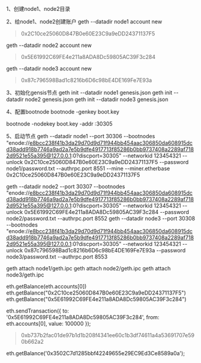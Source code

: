 
1、创建node1、node2目录

2、给node1、node2创建账户
geth --datadir node1 account new

> 0x2C10ce25060D847B0e60E23C9a9eDD24371137F5

geth --datadir node2 account new
> 0x5E61992C69FE4e211a8ADA8Dc59805AC39F3c284 

geth --datadir node3 account new
> 0x87c796598Bad1c8216b6D6c98bE4DE169Fe7E93a


3、初始化gensis节点
geth init --datadir node1 genesis.json
geth init --datadir node2 genesis.json
geth init --datadir node3 genesis.json


4、配置bootnode
bootnode -genkey boot.key

bootnode -nodekey boot.key -addr :30305


5、启动节点
geth --datadir node1 --port 30306 --bootnodes "enode://e8bcc238f41b3da29d70d9d71f944bb454aac306850da608915dcd38add918b7746a9ad2a7e5b9dfe4917713f85286b0bb9737408a2289af7182d9521e55a395@127.0.0.1:0?discport=30305" --networkid 123454321 --unlock 0x2C10ce25060D847B0e60E23C9a9eDD24371137F5 --password node1/password.txt --authrpc.port 8551 --mine --miner.etherbase 0x2C10ce25060D847B0e60E23C9a9eDD24371137F5

geth --datadir node2 --port 30307 --bootnodes "enode://e8bcc238f41b3da29d70d9d71f944bb454aac306850da608915dcd38add918b7746a9ad2a7e5b9dfe4917713f85286b0bb9737408a2289af7182d9521e55a395@127.0.0.1:0?discport=30305" --networkid 123454321 --unlock 0x5E61992C69FE4e211a8ADA8Dc59805AC39F3c284 --password node2/password.txt --authrpc.port 8552
geth --datadir node3 --port 30308 --bootnodes "enode://e8bcc238f41b3da29d70d9d71f944bb454aac306850da608915dcd38add918b7746a9ad2a7e5b9dfe4917713f85286b0bb9737408a2289af7182d9521e55a395@127.0.0.1:0?discport=30305" --networkid 123454321 --unlock 0x87c796598Bad1c8216b6D6c98bE4DE169Fe7E93a --password node3/password.txt --authrpc.port 8553



geth attach node1/geth.ipc
geth attach node2/geth.ipc
geth attach node3/geth.ipc

eth.getBalance(eth.accounts[0])
eth.getBalance("0x2C10ce25060D847B0e60E23C9a9eDD24371137F5")
eth.getBalance("0x5E61992C69FE4e211a8ADA8Dc59805AC39F3c284")

eth.sendTransaction({
to: '0x5E61992C69FE4e211a8ADA8Dc59805AC39F3c284',
from: eth.accounts[0],
value: 100000
});

> 0xb737b2fac01de97b1d1b208f4341ee60c1b3df74611a4a53691707e590b662a2

eth.getBalance('0x3502C7d1285bbf42249655e29EC9Ed3Ce8589a0a');

